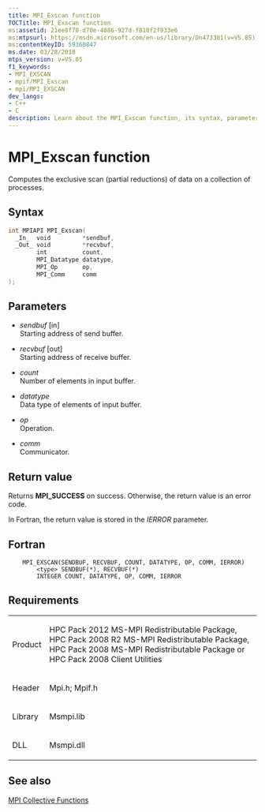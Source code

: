 ```yaml
---
title: MPI_Exscan function
TOCTitle: MPI_Exscan function
ms:assetid: 21ee8f78-d70e-4886-927d-f810f2f933e6
ms:mtpsurl: https://msdn.microsoft.com/en-us/library/Dn473301(v=VS.85)
ms:contentKeyID: 59360847
ms.date: 03/28/2018
mtps_version: v=VS.85
f1_keywords:
- MPI_EXSCAN
- mpif/MPI_Exscan
- mpi/MPI_EXSCAN
dev_langs:
- C++
- C
description: Learn about the MPI_Exscan function, its syntax, parameters, and return values. Ideal for users of HPC Pack 2012 MS-MPI Redistributable Package.
---
```


# MPI\_Exscan function

Computes the exclusive scan (partial reductions) of data on a collection of processes.

## Syntax

``` c++
int MPIAPI MPI_Exscan(
  _In_  void         *sendbuf,
  _Out_ void         *recvbuf,
        int          count,
        MPI_Datatype datatype,
        MPI_Op       op,
        MPI_Comm     comm
);
```

## Parameters

  - *sendbuf* \[in\]  
    Starting address of send buffer.

  - *recvbuf* \[out\]  
    Starting address of receive buffer.

  - *count*  
    Number of elements in input buffer.

  - *datatype*  
    Data type of elements of input buffer.

  - *op*  
    Operation.

  - *comm*  
    Communicator.

## Return value

Returns **MPI\_SUCCESS** on success. Otherwise, the return value is an error code.

In Fortran, the return value is stored in the *IERROR* parameter.

## Fortran

``` FORTRAN
    MPI_EXSCAN(SENDBUF, RECVBUF, COUNT, DATATYPE, OP, COMM, IERROR)
        <type> SENDBUF(*), RECVBUF(*)
        INTEGER COUNT, DATATYPE, OP, COMM, IERROR
```

## Requirements

<table>
<colgroup>
<col  />
<col  />
</colgroup>
<tbody>
<tr class="odd">
<td><p>Product</p></td>
<td><p>HPC Pack 2012 MS-MPI Redistributable Package, HPC Pack 2008 R2 MS-MPI Redistributable Package, HPC Pack 2008 MS-MPI Redistributable Package or HPC Pack 2008 Client Utilities</p></td>
</tr>
<tr class="even">
<td><p>Header</p></td>
<td>Mpi.h;
Mpif.h</td>
</tr>
<tr class="odd">
<td><p>Library</p></td>
<td>Msmpi.lib</td>
</tr>
<tr class="even">
<td><p>DLL</p></td>
<td>Msmpi.dll</td>
</tr>
</tbody>
</table>


## See also

[MPI Collective Functions](mpi-collective-functions.md)

